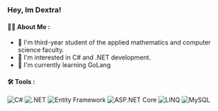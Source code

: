 ### Hey, Im Dextra! 
#### 👨‍💻 About Me :  
- 👋 I'm third-year student of the applied mathematics and computer science faculty.
- 👀 I'm interested in C# and .NET development.
- 🌱 I'm currently learning GoLang
#### 🛠️ Tools :  
![C#](https://img.shields.io/badge/C%23-0078D7?style=for-the-badge&logo=csharp&logoColor=white)
![.NET](https://img.shields.io/badge/.NET-0078D7?style=for-the-badge&logo=dotnet&logoColor=white)
![Entity Framework](https://img.shields.io/badge/Entity%20Framework-0078D7?style=for-the-badge&logo=dotnet&logoColor=white)
![ASP.NET Core](https://img.shields.io/badge/ASP.NET%20Core-0078D7?style=for-the-badge&logo=dotnet&logoColor=white)
![LINQ](https://img.shields.io/badge/LINQ-0078D7?style=for-the-badge&logo=dotnet&logoColor=white)
![MySQL](https://img.shields.io/badge/MySQL-0078D7?style=for-the-badge&logo=mysql&logoColor=white)
